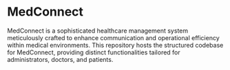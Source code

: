 # MedConnect
MedConnect is a sophisticated healthcare management system meticulously crafted to enhance communication and operational efficiency within medical environments. 
This repository hosts the structured codebase for MedConnect, providing distinct functionalities tailored for administrators, doctors, and patients.
